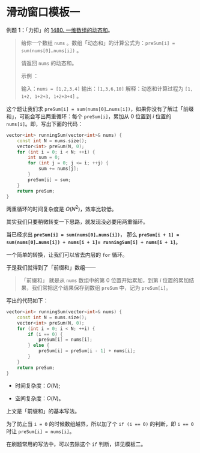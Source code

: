 # 滑动窗口模板一

例题 1：「力扣」的 [1480. 一维数组的动态和](https://leetcode-cn.com/problems/running-sum-of-1d-array/)。

> 给你一个数组 `nums` 。数组「动态和」的计算公式为：`preSum[i] = sum(nums[0]…nums[i])` 。
>
> 请返回 `nums` 的动态和。
>
> 示例 ：
>
> 输入：`nums = [1,2,3,4]`
> 输出：`[1,3,6,10]`
> 解释：动态和计算过程为 `[1, 1+2, 1+2+3, 1+2+3+4]`  。

这个题让我们求 `preSum[i] = sum(nums[0]…nums[i])`，如果你没有了解过「前缀和」，可能会写出两重循环：每个 `preSum[i]`，累加从 $0$ 位置到 $i$ 位置的 `nums[i]`。即，写出下面的代码：

```cpp
vector<int> runningSum(vector<int>& nums) {
    const int N = nums.size();
    vector<int> preSum(N, 0);
    for (int i = 0; i < N; ++i) {
        int sum = 0;
        for (int j = 0; j <= i; ++j) {
            sum += nums[j];
        }
        preSum[i] = sum;
    }
    return preSum;
}
```
两重循环的时间复杂度是 $O(N^2)$，效率比较低。

其实我们只要稍微转变一下思路，就发现没必要用两重循环。

当已经求出 **`preSum[i] = sum(nums[0]…nums[i])`**，
那么 **`preSum[i + 1] = sum(nums[0]…nums[i]) + nums[i + 1]= runningSum[i] + nums[i + 1]`**。

一个简单的转换，让我们可以省去内层的 `for` 循环。

于是我们就得到了「前缀和」数组——

>
> 「前缀和」 就是从 `nums` 数组中的第  0 位置开始累加，到第 $i$ 位置的累加结果，我们常把这个结果保存到数组 `preSum` 中，记为  `preSum[i]`。

写出的代码如下：


```cpp
vector<int> runningSum(vector<int>& nums) {
    const int N = nums.size();
    vector<int> preSum(N, 0);
    for (int i = 0; i < N; ++i) {
        if (i == 0) {
            preSum[i] = nums[i];
        } else {
            preSum[i] = preSum[i - 1] + nums[i]; 
        }
    }
    return preSum;
}
```

- 时间复杂度：$O(N)$;

- 空间复杂度：$O(N)$。



上文是「前缀和」的基本写法。

为了防止当 `i = 0` 的时候数组越界，所以加了个 `if (i == 0)` 的判断，即 `i == 0` 时让 `preSum[i] = nums[i]`。

在刷题常用的写法中，可以去除这个 `if` 判断，详见模板二。